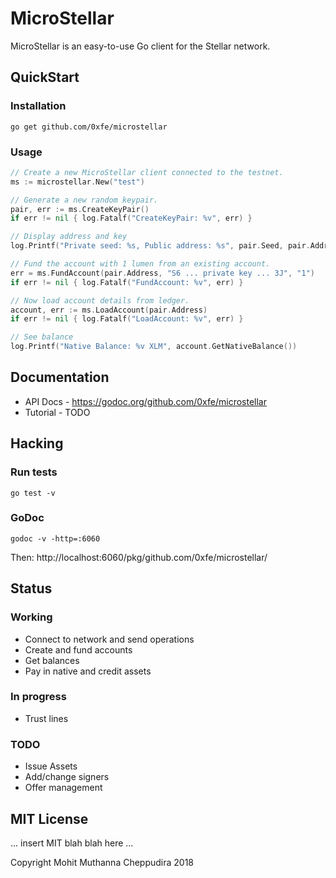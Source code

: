 # MicroStellar

MicroStellar is an easy-to-use Go client for the Stellar network.

## QuickStart

### Installation

```
go get github.com/0xfe/microstellar
```

### Usage

```go
// Create a new MicroStellar client connected to the testnet.
ms := microstellar.New("test")

// Generate a new random keypair.
pair, err := ms.CreateKeyPair()
if err != nil { log.Fatalf("CreateKeyPair: %v", err) }

// Display address and key
log.Printf("Private seed: %s, Public address: %s", pair.Seed, pair.Address)

// Fund the account with 1 lumen from an existing account.
err = ms.FundAccount(pair.Address, "S6 ... private key ... 3J", "1")
if err != nil { log.Fatalf("FundAccount: %v", err) }

// Now load account details from ledger.
account, err := ms.LoadAccount(pair.Address)
if err != nil { log.Fatalf("LoadAccount: %v", err) }

// See balance
log.Printf("Native Balance: %v XLM", account.GetNativeBalance())
```

## Documentation

* API Docs - https://godoc.org/github.com/0xfe/microstellar
* Tutorial - TODO

## Hacking

### Run tests

```
go test -v
```

### GoDoc

```
godoc -v -http=:6060
```

Then: http://localhost:6060/pkg/github.com/0xfe/microstellar/

## Status

### Working

* Connect to network and send operations
* Create and fund accounts
* Get balances
* Pay in native and credit assets

### In progress

* Trust lines

### TODO

* Issue Assets
* Add/change signers
* Offer management

## MIT License

... insert MIT blah blah here ...

Copyright Mohit Muthanna Cheppudira 2018